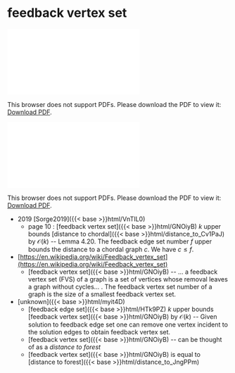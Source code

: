 # feedback vertex set




<object data="../local_GNOiyB.pdf" type="application/pdf" width="100%" height="480px"><embed src="../local_GNOiyB.pdf"><p>This browser does not support PDFs. Please download the PDF to view it: <a href="../local_GNOiyB.pdf">Download PDF</a>.</p></embed></object>


<object data="../inclusions_GNOiyB.pdf" type="application/pdf" width="100%" height="480px"><embed src="../inclusions_GNOiyB.pdf"><p>This browser does not support PDFs. Please download the PDF to view it: <a href="../inclusions_GNOiyB.pdf">Download PDF</a>.</p></embed></object>

* 2019 [Sorge2019]({{< base >}}html/VnTIL0)
    * page 10 : [feedback vertex set]({{< base >}}html/GNOiyB) $k$ upper bounds [distance to chordal]({{< base >}}html/distance_to_Cv1PaJ) by $\mathcal O(k)$ -- Lemma 4.20. The feedback edge set number $f$ upper bounds the distance to a chordal graph $c$. We have $c \le f$.
*  [https://en.wikipedia.org/wiki/Feedback_vertex_set](https://en.wikipedia.org/wiki/Feedback_vertex_set)
    * [feedback vertex set]({{< base >}}html/GNOiyB) -- ... a feedback vertex set (FVS) of a graph is a set of vertices whose removal leaves a graph without cycles... . The feedback vertex set number of a graph is the size of a smallest feedback vertex set.
*  [unknown]({{< base >}}html/myit4D)
    * [feedback edge set]({{< base >}}html/HTk9PZ) $k$ upper bounds [feedback vertex set]({{< base >}}html/GNOiyB) by $\mathcal O(k)$ -- Given solution to feedback edge set one can remove one vertex incident to the solution edges to obtain feedback vertex set.
    * [feedback vertex set]({{< base >}}html/GNOiyB) -- can be thought of as a *distance to forest*
    * [feedback vertex set]({{< base >}}html/GNOiyB) is equal to [distance to forest]({{< base >}}html/distance_to_JngPPm)
